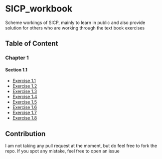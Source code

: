 # SICP_workbook
Scheme workings of SICP, mainly to learn in public and also provide solution for others who are working through the text book exercises

## Table of Content
### Chapter 1
#### Section 1.1
- [Exercise 1.1](https://github.com/arnoldboy123/SICP_workbook/blob/main/Chapter1/1.md)
- [Exercise 1.2](https://github.com/arnoldboy123/SICP_workbook/blob/main/Chapter1/2.md)
- [Exercise 1.3](https://github.com/arnoldboy123/SICP_workbook/blob/main/Chapter1/3.md)
- [Exercise 1.4](https://github.com/arnoldboy123/SICP_workbook/blob/main/Chapter1/4.md)
- [Exercise 1.5](https://github.com/arnoldboy123/SICP_workbook/blob/main/Chapter1/5.md)
- [Exercise 1.6](https://github.com/arnoldboy123/SICP_workbook/blob/main/Chapter1/6.md)
- [Exercise 1.7](https://github.com/arnoldboy123/SICP_workbook/blob/main/Chapter1/7.md)
- [Exercise 1.8](https://github.com/arnoldboy123/SICP_workbook/blob/main/Chapter1/8.md)

## Contribution
I am not taking any pull request at the moment, but do feel free to fork the repo. If you spot any mistake, feel free to open an issue